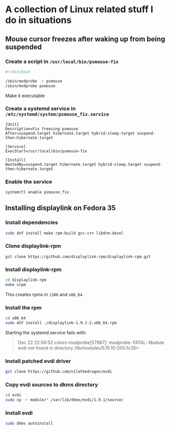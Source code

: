 # A collection of Linux related stuff I do in situations

## Mouse cursor freezes after waking up from being suspended

### Create a script in `/usr/local/bin/psmouse-fix`

```bash
#!/bin/bash

/sbin/modprobe -r psmouse
/sbin/modprobe psmouse
```

Make it executable

### Create a systemd service in `/etc/systemd/system/psmouse_fix.service`

```systemd
[Unit]
Description=Fix freezing psmouse
After=suspend.target hibernate.target hybrid-sleep.target suspend-then-hibernate.target

[Service]
ExecStart=/usr/local/bin/psmouse-fix

[Install]
WantedBy=suspend.target hibernate.target hybrid-sleep.target suspend-then-hibernate.target
```

### Enable the service

```bash
systemctl enable psmouse_fix
```

## Installing displaylink on Fedora 35

### Install dependencies

```bash
sudo dnf install make rpm-build gcc-c++ libdrm-devel
```

### Clone displaylink-rpm

```
git clone https://github.com/displaylink-rpm/displaylink-rpm.git
```

### Install displaylink-rpm

```bash
cd displaylink-rpm
make srpm
```

This creates rpms in `i386` and `x86_64`.

### Install the rpm

```bash
cd x86_64
sudo dnf install ./displaylink-1.9.1-2.x86_64.rpm
```

Starting the systemd service fails with: 
> Dec 22 22:56:52 colors modprobe[57987]: modprobe: FATAL: Module evdi not found in directory /lib/modules/5.15.10-200.fc35>

### Install patched evdi driver

```bash
git clone https://github.com/nilathedragon/evdi
```

### Copy evdi sources to dkms directory

```bash
cd evdi
sudo cp -r module/* /var/lib/dkms/evdi/1.9.1/source/
```

### Install evdi

```bash
sudo dkms autoinstall
```
